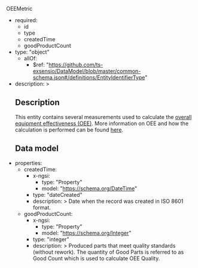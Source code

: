 OEEMetric
  - required:
    - id
    - type
    - createdTime
    - goodProductCount
  - type: "object"
    - allOf:
      - $ref: "https://github.com/ts-exsensio/DataModel/blob/master/common-schema.json#/definitions/EntityIdentifierType"
  - description: >
      ## Description
      This entity contains several measurements used to calculate the [overall equipment effectiveness (OEE)](https://www.oee.com/).
      More information on OEE and how the calculation is performed can be found [here](https://www.oee.com/calculating-oee.html).
      ## Data model
  - properties:
    - createdTime:
      - x-ngsi:
        - type: "Property"
        - model: "https://schema.org/DateTime"
      - type: "dateCreated"
      - description: >
            Date when the record was created in ISO 8601 format.
    - goodProductCount:
      - x-ngsi:
        - type: "Property"
        - model: "https://schema.org/Integer"
      - type: "integer"
      - description: >
            Produced parts that meet quality standards (without rework). The quantity of Good Parts is referred to as Good Count which is used to calculate OEE Quality.
